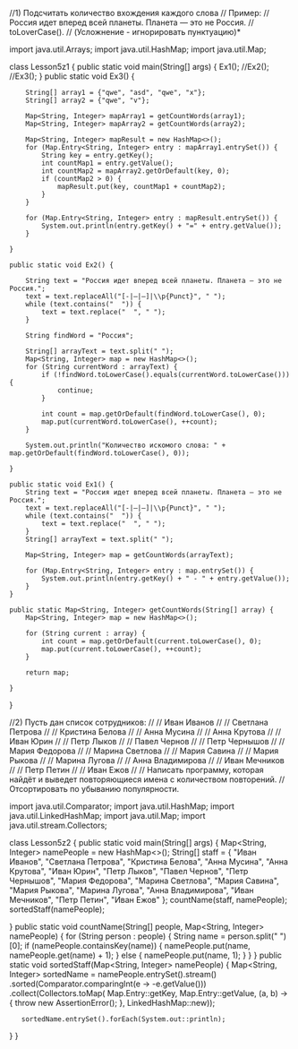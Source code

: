 //1) Подсчитать количество вхождения каждого слова
//        Пример:
//        Россия идет вперед всей планеты. Планета — это не Россия.
//        toLoverCase().
//        (Усложнение - игнорировать пунктуацию)*

import java.util.Arrays;
import java.util.HashMap;
import java.util.Map;

class Lesson5z1 {
    public static void main(String[] args) {
        Ex1();
        //Ex2();
        //Ex3();
    }
    public static void Ex3() {

        String[] array1 = {"qwe", "asd", "qwe", "x"};
        String[] array2 = {"qwe", "v"};

        Map<String, Integer> mapArray1 = getCountWords(array1);
        Map<String, Integer> mapArray2 = getCountWords(array2);

        Map<String, Integer> mapResult = new HashMap<>();
        for (Map.Entry<String, Integer> entry : mapArray1.entrySet()) {
            String key = entry.getKey();
            int countMap1 = entry.getValue();
            int countMap2 = mapArray2.getOrDefault(key, 0);
            if (countMap2 > 0) {
                mapResult.put(key, countMap1 + countMap2);
            }
        }

        for (Map.Entry<String, Integer> entry : mapResult.entrySet()) {
            System.out.println(entry.getKey() + "=" + entry.getValue());
        }

    }

    public static void Ex2() {

        String text = "Россия идет вперед всей планеты. Планета — это не Россия.";
        text = text.replaceAll("[-|–|—]|\\p{Punct}", " ");
        while (text.contains("  ")) {
            text = text.replace("  ", " ");
        }

        String findWord = "Россия";

        String[] arrayText = text.split(" ");
        Map<String, Integer> map = new HashMap<>();
        for (String currentWord : arrayText) {
            if (!findWord.toLowerCase().equals(currentWord.toLowerCase())) {
                continue;
            }

            int count = map.getOrDefault(findWord.toLowerCase(), 0);
            map.put(currentWord.toLowerCase(), ++count);
        }

        System.out.println("Количество искомого слова: " + map.getOrDefault(findWord.toLowerCase(), 0));

    }

    public static void Ex1() {
        String text = "Россия идет вперед всей планеты. Планета — это не Россия.";
        text = text.replaceAll("[-|–|—]|\\p{Punct}", " ");
        while (text.contains("  ")) {
            text = text.replace("  ", " ");
        }
        String[] arrayText = text.split(" ");

        Map<String, Integer> map = getCountWords(arrayText);

        for (Map.Entry<String, Integer> entry : map.entrySet()) {
            System.out.println(entry.getKey() + " - " + entry.getValue());
        }
    }

    public static Map<String, Integer> getCountWords(String[] array) {
        Map<String, Integer> map = new HashMap<>();

        for (String current : array) {
            int count = map.getOrDefault(current.toLowerCase(), 0);
            map.put(current.toLowerCase(), ++count);
        }

        return map;

    }
}







//2) Пусть дан список сотрудников:
//
//        Иван Иванов
//
//        Светлана Петрова
//
//        Кристина Белова
//
//        Анна Мусина
//
//        Анна Крутова
//
//        Иван Юрин
//
//        Петр Лыков
//
//        Павел Чернов
//
//        Петр Чернышов
//
//        Мария Федорова
//
//        Марина Светлова
//
//        Мария Савина
//
//        Мария Рыкова
//
//        Марина Лугова
//
//        Анна Владимирова
//
//        Иван Мечников
//
//        Петр Петин
//
//        Иван Ежов
//
//        Написать программу, которая найдёт и выведет повторяющиеся имена с количеством повторений.
//        Отсортировать по убыванию популярности.

import java.util.Comparator;
import java.util.HashMap;
import java.util.LinkedHashMap;
import java.util.Map;
import java.util.stream.Collectors;


class Lesson5z2 {
   public static void main(String[] args) {
       Map<String, Integer> namePeople = new HashMap<>();
       String[] staff = {
               "Иван Иванов",
               "Светлана Петрова",
               "Кристина Белова",
               "Анна Мусина",
               "Анна Крутова",
               "Иван Юрин",
               "Петр Лыков",
               "Павел Чернов",
               "Петр Чернышов",
               "Мария Федорова",
               "Марина Светлова",
               "Мария Савина",
               "Мария Рыкова",
               "Марина Лугова",
               "Анна Владимирова",
               "Иван Мечников",
               "Петр Петин",
               "Иван Ежов"
       };
       countName(staff, namePeople);
       sortedStaff(namePeople);

   }
   public static void countName(String[] people, Map<String, Integer> namePeople) {
       for (String person : people) {
           String name = person.split(" ")[0];
           if (namePeople.containsKey(name)) {
               namePeople.put(name, namePeople.get(name) + 1);
           } else {
               namePeople.put(name, 1);
           }
       }
   }
   public static void sortedStaff(Map<String, Integer> namePeople) {
       Map<String, Integer> sortedName = namePeople.entrySet().stream()
               .sorted(Comparator.comparingInt(e -> -e.getValue()))
               .collect(Collectors.toMap(
                       Map.Entry::getKey,
                       Map.Entry::getValue,
                       (a, b) -> {
                           throw new AssertionError();
                       },
                       LinkedHashMap::new));

       sortedName.entrySet().forEach(System.out::println);
   }
}
